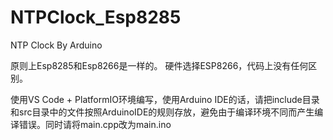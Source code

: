 # NTPClock_Esp8285
NTP Clock By Arduino

原则上Esp8285和Esp8266是一样的。
硬件选择ESP8266，代码上没有任何区别。

使用VS Code + PlatformIO环境编写，使用Arduino IDE的话，请把include目录和src目录中的文件按照ArduinoIDE的规则存放，避免由于编译环境不同而产生编译错误。同时请将main.cpp改为main.ino
